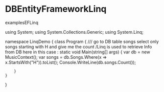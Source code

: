 # DBEntityFrameworkLinq
examplesEFLinq


using System;
using System.Collections.Generic;
using System.Linq;

namespace LinqDemo
{
    class Program
        {
        /// go to DB table songs select only songs starting with H and give me the count /Linq is used to retrieve Info from DB here in this case :
        static void Main(string[] args)
        {
            var db = new MusicContext();
            var songs = db.Songs.Where(x => x.StartsWith("H")).toList();
            Console.WriteLine(db.songs.Count());
            
        }
    }    
}
